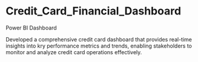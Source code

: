 # Credit_Card_Financial_Dashboard
Power BI Dashboard

Developed a comprehensive credit card dashboard that provides real-time insights into kry performance metrics and trends, enabling stakeholders to monitor and analyze credit card operations effectively.
